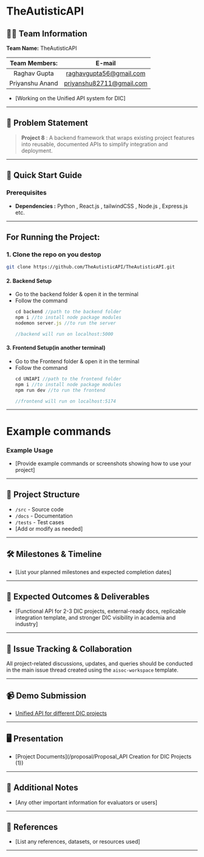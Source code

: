 # TheAutisticAPI

## 🧑‍💻 Team Information
  **Team Name:** TheAutisticAPI

 |**Team Members:** |**E-mail** |
 |:---:|:--:|
 |Raghav Gupta|[raghavgupta56@gmail.com](raghavgupta56@gmail.com)|
 |Priyanshu Anand|[priyanshu82711@gmail.com](priyanshu82711@gmail.com)|









  - [Working on the Unified API system for DIC]

---

## 📝 Problem Statement
> **Project 8** : A backend framework that wraps existing project features into reusable, documented APIs to simplify integration and deployment.

---

## 🚀 Quick Start Guide

### Prerequisites
- **Dependencies :**  Python , React.js , tailwindCSS , Node.js , Express.js etc.

---
## For Running the Project:
### **1.** Clone the repo on you destop
```bash
git clone https://github.com/TheAutisticAPI/TheAutisticAPI.git
```



#### **2.** Backend Setup
* Go to the backend folder & open it in the terminal
* Follow the command
  ```js
  cd backend //path to the backend folder 
  npm i //to install node package modules
  nodemon server.js //to run the server

  //backend will run on localhost:5000
#### **3.** Frontend Setup(in another terminal)
* Go to the Frontend folder & open it in the terminal
* Follow the command
  ```js
  cd UNIAPI //path to the frontend folder 
  npm i //to install node package modules
  npm run dev //to run the frontend
  
  //frontend will run on localhost:5174
  ```


***

# Example commands

### Example Usage
- [Provide example commands or screenshots showing how to use your project]

---

## 📂 Project Structure
- `/src` - Source code
- `/docs` - Documentation
- `/tests` - Test cases
- [Add or modify as needed]

---

## 🛠️ Milestones & Timeline
- [List your planned milestones and expected completion dates]

---

## 🎯 Expected Outcomes & Deliverables
- [Functional API for 2-3 DIC projects, external-ready docs, replicable integration template, and stronger DIC visibility in academia and industry]

---

## 📢 Issue Tracking & Collaboration
All project-related discussions, updates, and queries should be conducted in the main issue thread created using the `aisoc-workspace` template.

---

## 📹 Demo Submission
- [Unified API for different DIC projects](https://github.com/priyans11/AISOC.git)

---

## 🖥️ Presentation
- [Project Documents](/proposal/Proposal_API Creation for DIC Projects (1))
---

## 📄 Additional Notes
- [Any other important information for evaluators or users]

---

## 📌 References
- [List any references, datasets, or resources used]

---